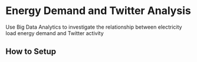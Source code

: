 # Energy Demand and Twitter Analysis

Use Big Data Analytics to investigate the relationship between electricity load energy demand and Twitter activity

## How to Setup
